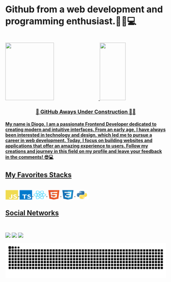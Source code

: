 # Github from a web development and programming enthusiast.🧔🏾💻
<h1 align="center">

   
</h1>

<div>
  <a href="https://github.com/dhappe">
  <img height="180em" class ="img1" style="padding-right:15px" width="55%" src="https://github-readme-stats.vercel.app/api?username=dhappe&show_icons=true&theme=gruvbox&include_all_commits=true&count_private=true"/>
  <img height="180em" width="40%" src="https://github-readme-stats.vercel.app/api/top-langs/?username=dhappe&layout=compact&langs_count=16&theme=gruvbox"/>
</div>

<h3 align="center"> 
	🚧 GitHub Aways Under Construction 🤣🚧
</h3>
<h4 align="left"> 
	My name is Diogo, I am a passionate Frontend Developer dedicated to creating modern and intuitive interfaces. 
	From an early age, I have always been interested in technology and design, which led me to pursue a career in web development. 
	Today, I focus on building websites and applications that offer an amazing experience to users. 
	Follow my creations and journey in this field on my profile and leave your feedback in the comments! 😎💻
</h4>
	
<h2>My Favorites Stacks</h2>
<div style="display: inline_block"><br>
  <img align="center" alt="dhappe-Js" height="30" width="40" src="https://raw.githubusercontent.com/devicons/devicon/master/icons/javascript/javascript-plain.svg">
  <img align="center" alt="dhappe-Ts" height="30" width="40" src="https://raw.githubusercontent.com/devicons/devicon/master/icons/typescript/typescript-plain.svg">
  <img align="center" alt="dhappe-React" height="30" width="40" src="https://raw.githubusercontent.com/devicons/devicon/master/icons/react/react-original.svg">
  <img align="center" alt="dhappe-HTML" height="30" width="40" src="https://raw.githubusercontent.com/devicons/devicon/master/icons/html5/html5-original.svg">
  <img align="center" alt="dhappe-CSS" height="30" width="40" src="https://raw.githubusercontent.com/devicons/devicon/master/icons/css3/css3-original.svg">
  <img align="center" alt="dhappe-Python" height="30" width="40" src="https://raw.githubusercontent.com/devicons/devicon/master/icons/python/python-original.svg">
  
  
</div>


</div>

##

<div> 
<h2>Social Networks</h2><br>

<div> 
  
  <a href="https://instagram.com/diogaoprado" target="_blank"><img src="https://img.shields.io/badge/-Instagram-%23E4405F?style=for-the-badge&logo=instagram&logoColor=white" target="_blank"></a>
  <a href = "mailto:dhappedevpe@gmail.com"><img src="https://img.shields.io/badge/-Gmail-%23333?style=for-the-badge&logo=gmail&logoColor=white" target="_blank"></a>
  <a href="https://www.linkedin.com/in/diogohprado" target="_blank"><img src="https://img.shields.io/badge/-LinkedIn-%230077B5?style=for-the-badge&logo=linkedin&logoColor=white" target="_blank"></a> 
  
</div>

 
 
![Snake animation](https://github.com/dhappe/dhappe/blob/output/github-contribution-grid-snake.svg)
 
</div>

<!---
dhappe/dhappe is a ✨ special ✨ repository because its `README.md` (this file) appears on your GitHub profile.
You can click the Preview link to take a look at your changes.
--->
